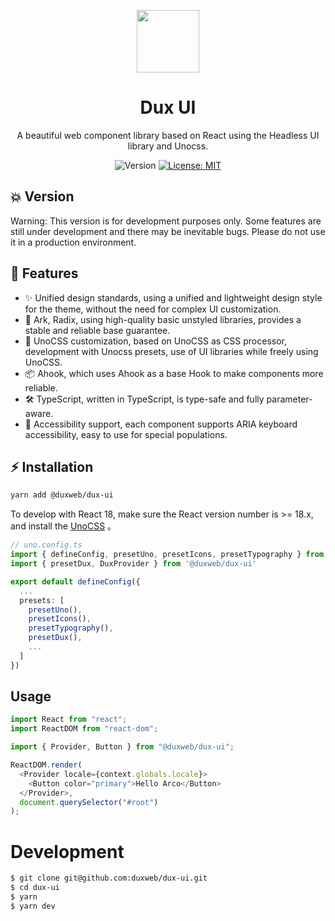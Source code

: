 <p align="center">
<a href="https://www.duxravel.com/">
    <img src="https://github.com/duxphp/duxravel/blob/main/resources/image/watermark.png?raw=true" width="100" height="100">
</a>

<h1 align="center">Dux UI</h1>


<p align="center">A beautiful web component library based on React using the Headless UI library and Unocss.</p>

<p align="center">
  <img alt="Version" src="https://img.shields.io/badge/version-Alpha-red.svg?cacheSeconds=2592000" />
  <a href="https://github.com/duxweb/dux-ui/blob/main/LICENSE" target="_blank">
    <img alt="License: MIT" src="https://img.shields.io/badge/License-MIT-yellow.svg" />
  </a>
</p>


## 💥 Version

Warning: This version is for development purposes only. Some features are still under development and there may be inevitable bugs. Please do not use it in a production environment.

## 🎯 Features

- ✨ Unified design standards, using a unified and lightweight design style for the theme, without the need for complex UI customization.
- 🚀 Ark, Radix, using high-quality basic unstyled libraries, provides a stable and reliable base guarantee.
- 🎨 UnoCSS customization, based on UnoCSS as CSS processor, development with Unocss presets, use of UI libraries while freely using UnoCSS.
- 📦 Ahook, which uses Ahook as a base Hook to make components more reliable.
- 🛠️ TypeScript, written in TypeScript, is type-safe and fully parameter-aware.
- 📱 Accessibility support, each component supports ARIA keyboard accessibility, easy to use for special populations.


##  ⚡ Installation

```sh
yarn add @duxweb/dux-ui
```

To develop with React 18, make sure the React version number is >= 18.x, and install the [UnoCSS](https://unocss.dev/integrations/) 。


```ts
// uno.config.ts
import { defineConfig, presetUno, presetIcons, presetTypography } from 'unocss';
import { presetDux, DuxProvider } from '@duxweb/dux-ui'

export default defineConfig({
  ... 
  presets: [
    presetUno(),
    presetIcons(),
    presetTypography(),
    presetDux(),
    ...
  ]
})

```

## Usage


```js
import React from "react";
import ReactDOM from "react-dom";

import { Provider, Button } from "@duxweb/dux-ui";

ReactDOM.render(
  <Provider locale={context.globals.locale}>
    <Button color="primary">Hello Arco</Button>
  </Provider>,
  document.querySelector("#root")
);
```

# Development

```bash
$ git clone git@github.com:duxweb/dux-ui.git
$ cd dux-ui
$ yarn
$ yarn dev
```